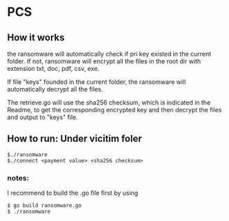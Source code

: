 # PCS

## How it works
the ransomware will automatically check if pri key existed in the current folder. If not, ransomware will encrypt all the files in the root dir with extension txt, doc, pdf, csv, exe. 

If file "keys" founded in the current folder, the ransomware will automatically decrypt all the files.

The retrieve.go will use the sha256 checksum, which is indicated in the Readme, to get the corresponding encrypted key and then decrypt the files and output to "keys" file.
## How to run: Under vicitim foler
	$./ransomware
    $./connect <payment value> <sha256 checksum>
	
### notes:
I recommend to build the .go file first by using 
	
	$ go build ransomware.go
	$ ./ransomware
	